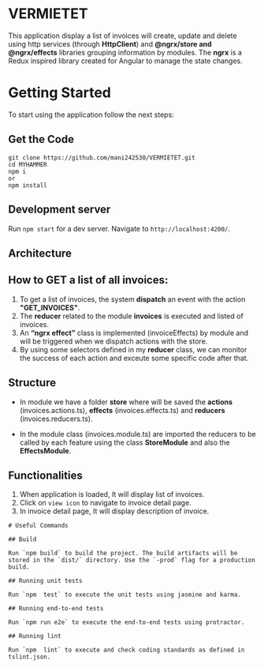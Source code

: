 # VERMIETET

This application display a list of invoices will create, update and delete using http services (through **HttpClient**) and **@ngrx/store and @ngrx/effects** libraries grouping information by modules. The **ngrx** is a Redux inspired library created for Angular to manage the state changes.

# Getting Started
To start using the application follow the next steps:

## Get the Code
```
git clone https://github.com/mani242530/VERMIETET.git
cd MYHAMMER
npm i
or
npm install
```
## Development server

Run `npm start` for a dev server. Navigate to `http://localhost:4200/`.

## Architecture

## How to GET a list of all invoices:
1. To get a list of invoices, the system **dispatch** an event with the action **"GET_INVOICES"**.
2. The **reducer** related to the module **invoices** is executed and listed of invoices.
3. An **“ngrx effect”** class is implemented (invoiceEffects) by module and will be triggered when we dispatch actions with the store.
4. By using some selectors defined in my **reducer** class, we can monitor the success of each action and exceute some specific code after that.

## Structure
- In module we have a folder **store** where will be saved the **actions** (invoices.actions.ts), **effects** (invoices.effects.ts) and **reducers** (invoices.reducers.ts).

- In the module class (invoices.module.ts) are imported the reducers to be called by each feature using the class **StoreModule** and also the **EffectsModule**.

## Functionalities
1. When application is loaded, It will display list of invoices.
2. Click on `view icon` to navigate to invoice detail page.
3. In invoice detail page, It will display description of invoice.

```
# Useful Commands

## Build

Run `npm build` to build the project. The build artifacts will be stored in the `dist/` directory. Use the `-prod` flag for a production build.

## Running unit tests

Run `npm  test` to execute the unit tests using jasmine and karma.

## Running end-to-end tests

Run `npm run e2e` to execute the end-to-end tests using protractor.

## Running lint

Run `npm  lint` to execute and check coding standards as defined in tslint.json.

